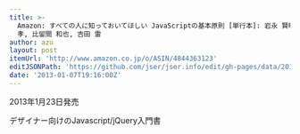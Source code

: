 ```yaml
---
title: >-
  Amazon: すべての人に知っておいてほしい JavaScriptの基本原則 [単行本]: 岩永 賢明, 勝間 亮, 嶋田 大輔, 土屋 勇人, 西林
  孝, 比留間 和也, 吉田 雷
author: azu
layout: post
itemUrl: 'http://www.amazon.co.jp/o/ASIN/4844363123'
editJSONPath: 'https://github.com/jser/jser.info/edit/gh-pages/data/2013/01/index.json'
date: '2013-01-07T19:16:00Z'
---
```

2013年1月23日発売

デザイナー向けのJavascript/jQuery入門書
